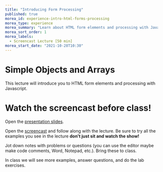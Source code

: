 ```yaml
--- 
title: "Introducing Form Processing" 
published: true 
morea_id: experience-intro-html-forms-processing
morea_type: experience 
morea_summary: "Learn about HTML form elements and processing with Javascript"
morea_sort_order: 1 
morea_labels:
  - Screencast Lecture [50 min]
morea_start_date: "2021-10-28T10:30"
---
```

# Simple Objects and Arrays
This lecture will introduce you to HTML form elements and processing with Javascript.

# Watch the screencast before class!
Open the [presentation slides](ITM352_Forms.ppt). 

Open the [screencast](https://youtu.be/73-ABDXCC2s) and follow along with the lecture. Be sure to try all the examples you see in the lecture  **don't just sit and watch the show!**

Jot down notes with problems or questions (you can use the editor maybe make code comments, Word, Notepad, etc.). Bring these to class.

In class we will see more examples, answer questions, and do the lab exercises. 
